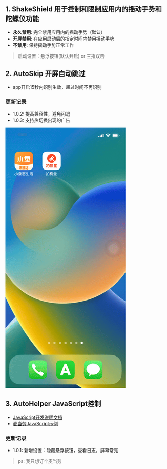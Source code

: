 

## 1. ShakeShield 用于控制和限制应用内的摇动手势和陀螺仪功能
- **永久禁用**: 完全禁用应用内的摇动手势（默认）
- **开屏禁用**: 在应用启动后的指定时间内禁用摇动手势
- **不禁用**: 保持摇动手势正常工作
> 启动设置：悬浮按钮(默认开启) or 三指双击

## 2. AutoSkip 开屏自动跳过
- app开启15秒内识别生效，超过时间不再识别
### 更新记录
- 1.0.2:
    提高兼容性，避免闪退
- 1.0.3:
    支持热切换出现的广告

![效果](img/autoskip_demo.gif)

## 3. AutoHelper JavaScript控制
- [JavaScript开发说明文档](AutoHelper/JavaScript_Guide.md)
- [麦当劳JavaScript示例](AutoHelper/demo_McDonald.js)
### 更新记录
- 1.0.1:
    新增设置：隐藏悬浮按钮，查看日志，屏幕常亮

> ps: 我只想订个麦当劳